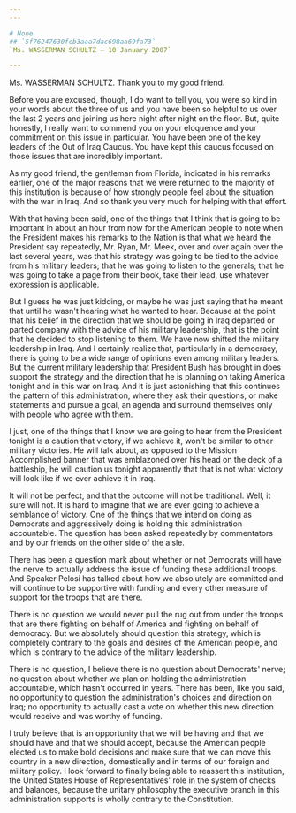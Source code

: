 ```yaml
---
---

# None
## `5f76247630fcb3aaa7dac698aa69fa73`
`Ms. WASSERMAN SCHULTZ — 10 January 2007`

---
```



Ms. WASSERMAN SCHULTZ. Thank you to my good friend.

Before you are excused, though, I do want to tell you, you were so 
kind in your words about the three of us and you have been so helpful 
to us over the last 2 years and joining us here night after night on 
the floor. But, quite honestly, I really want to commend you on your 
eloquence and your commitment on this issue in particular. You have 
been one of the key leaders of the Out of Iraq Caucus. You have kept 
this caucus focused on those issues that are incredibly important.

As my good friend, the gentleman from Florida, indicated in his 
remarks earlier, one of the major reasons that we were returned to the 
majority of this institution is because of how strongly people feel 
about the situation with the war in Iraq. And so thank you very much 
for helping with that effort.

With that having been said, one of the things that I think that is 
going to be important in about an hour from now for the American people 
to note when the President makes his remarks to the Nation is that what 
we heard the President say repeatedly, Mr. Ryan, Mr. Meek, over and 
over again over the last several years, was that his strategy was going 
to be tied to the advice from his military leaders; that he was going 
to listen to the generals; that he was going to take a page from their 
book, take their lead, use whatever expression is applicable.

But I guess he was just kidding, or maybe he was just saying that he 
meant that until he wasn't hearing what he wanted to hear. Because at 
the point that his belief in the direction that we should be going in 
Iraq departed or parted company with the advice of his military 
leadership, that is the point that he decided to stop listening to 
them. We have now shifted the military leadership in Iraq. And I 
certainly realize that, particularly in a democracy, there is going to 
be a wide range of opinions even among military leaders. But the 
current military leadership that President Bush has brought in does 
support the strategy and the direction that he is planning on taking 
America tonight and in this war on Iraq. And it is just astonishing 
that this continues the pattern of this administration, where they ask 
their questions, or make statements and pursue a goal, an agenda and 
surround themselves only with people who agree with them.

I just, one of the things that I know we are going to hear from the 
President tonight is a caution that victory, if we achieve it, won't be 
similar to other military victories. He will talk about, as opposed to 
the Mission Accomplished banner that was emblazoned over his head on 
the deck of a battleship, he will caution us tonight apparently that 
that is not what victory will look like if we ever achieve it in Iraq.



It will not be perfect, and that the outcome will not be traditional. 
Well, it sure will not. It is hard to imagine that we are ever going to 
achieve a semblance of victory. One of the things that we intend on 
doing as Democrats and aggressively doing is holding this 
administration accountable. The question has been asked repeatedly by 
commentators and by our friends on the other side of the aisle.

There has been a question mark about whether or not Democrats will 
have the nerve to actually address the issue of funding these 
additional troops. And Speaker Pelosi has talked about how we 
absolutely are committed and will continue to be supportive with 
funding and every other measure of support for the troops that are 
there.

There is no question we would never pull the rug out from under the 
troops that are there fighting on behalf of America and fighting on 
behalf of democracy. But we absolutely should question this strategy, 
which is completely contrary to the goals and desires of the American 
people, and which is contrary to the advice of the military leadership.

There is no question, I believe there is no question about Democrats' 
nerve; no question about whether we plan on holding the administration 
accountable, which hasn't occurred in years. There has been, like you 
said, no opportunity to question the administration's choices and 
direction on Iraq; no opportunity to actually cast a vote on whether 
this new direction would receive and was worthy of funding.

I truly believe that is an opportunity that we will be having and 
that we should have and that we should accept, because the American 
people elected us to make bold decisions and make sure that we can move 
this country in a new direction, domestically and in terms of our 
foreign and military policy. I look forward to finally being able to 
reassert this institution, the United States House of Representatives' 
role in the system of checks and balances, because the unitary 
philosophy the executive branch in this administration supports is 
wholly contrary to the Constitution.